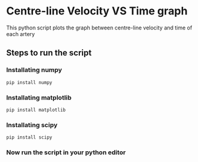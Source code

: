 # Centre-line Velocity VS Time graph

This python script plots the graph between centre-line velocity and time of each artery


## Steps to run the script

### Installating numpy
`pip install numpy`

### Installating matplotlib
`pip install matplotlib`

### Installating scipy
`pip install scipy`


### Now run the script in your python editor


